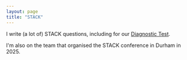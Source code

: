 ```yaml
---
layout: page
title: "STACK"
---
```


I write (a lot of) STACK questions, including for our <a href="https://cwallace23.github.io/teaching/diagnostic-test">Diagnostic Test</a>.

I'm also on the team that organised the STACK conference in Durham in 2025.

